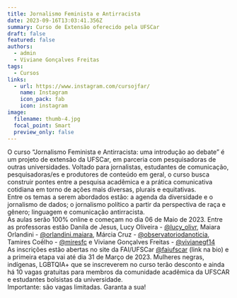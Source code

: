```yaml
---
title: Jornalismo Feminista e Antirracista
date: 2023-09-16T13:03:41.356Z
summary: C﻿urso de Extensão oferecido pela UFSCar
draft: false
featured: false
authors:
  - admin
  - Viviane Gonçalves Freitas
tags:
  - Cursos
links:
  - url: https://www.instagram.com/cursojfar/
    name: Instagram
    icon_pack: fab
    icon: instagram
image:
  filename: thumb-4.jpg
  focal_point: Smart
  preview_only: false
---
```

<!--StartFragment-->

O curso “Jornalismo Feminista e Antirracista: uma introdução ao debate” é um projeto de extensão da UFSCar, em parceria com pesquisadoras de outras universidades. Voltado para jornalistas, estudantes de comunicação, pesquisadoras/es e produtores de conteúdo em geral, o curso busca construir pontes entre a pesquisa acadêmica e a prática comunicativa cotidiana em torno de ações mais diversas, plurais e equitativas.\
Entre os temas a serem abordados estão: a agenda da diversidade e o jornalismo de dados; o jornalismo político a partir da perspectiva de raça e gênero; linguagem e comunicação antirracista.\
As aulas serão 100% online e começam no dia 06 de Maio de 2023. Entre as professoras estão Danila de Jesus, Lucy Oliveira - [@lucy_olivr](https://www.instagram.com/lucy_olivr/), Maiara Orlandini - [@orlandini.maiara](https://www.instagram.com/orlandini.maiara/), Márcia Cruz - [@observatoriodanoticia](https://www.instagram.com/observatoriodanoticia/), Tamires Coêlho - [@miresfc](https://www.instagram.com/miresfc/) e Viviane Gonçalves Freitas - [@vivianegf14](https://www.instagram.com/vivianegf14/)\
As inscrições estão abertas no site da FAI/UFSCar [@faiufscar](https://www.instagram.com/faiufscar/) (link na bio) e a primeira etapa vai até dia 31 de Março de 2023. Mulheres negras, indígenas, LGBTQIA+ que se inscreverem no curso terão desconto e ainda há 10 vagas gratuitas para membros da comunidade acadêmica da UFSCAR e estudantes bolsistas da universidade.\
Importante: são vagas limitadas. Garanta a sua!

<!--EndFragment-->